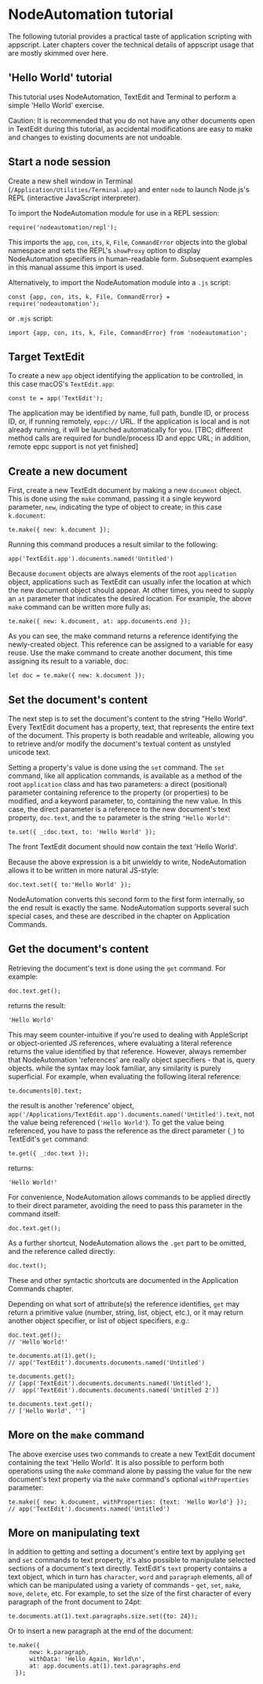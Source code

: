 # NodeAutomation tutorial

The following tutorial provides a practical taste of application scripting with appscript. Later chapters cover the technical details of appscript usage that are mostly skimmed over here.

## 'Hello World' tutorial

This tutorial uses NodeAutomation, TextEdit and Terminal to perform a simple 'Hello World' exercise.

Caution: It is recommended that you do not have any other documents open in TextEdit during this tutorial, as accidental modifications are easy to make and changes to existing documents are not undoable.

## Start a node session

Create a new shell window in Terminal (`/Application/Utilities/Terminal.app`) and enter `node` to launch Node.js's REPL (interactive JavaScript interpreter).

To import the NodeAutomation module for use in a REPL session:

    require('nodeautomation/repl');

This imports the `app`, `con`, `its`, `k`, `File`, `CommandError` objects into the global namespace and sets the REPL's `showProxy` option to display NodeAutomation specifiers in human-readable form. Subsequent examples in this manual assume this import is used.

Alternatively, to import the NodeAutomation module into a `.js` script:

    const {app, con, its, k, File, CommandError} = require('nodeautomation');

or `.mjs` script:

	import {app, con, its, k, File, CommandError} from 'nodeautomation';


## Target TextEdit

To create a new `app` object identifying the application to be controlled, in this case macOS's `TextEdit.app`:

    const te = app('TextEdit');

The application may be identified by name, full path, bundle ID, or process ID, or, if running remotely, `eppc://` URL. If the application is local and is not already running, it will be launched automatically for you. [TBC; different method calls are required for bundle/process ID and eppc URL; in addition, remote eppc support is not yet finished]


## Create a new document

First, create a new TextEdit document by making a new `document` object. This is done using the `make` command, passing it a single keyword parameter, `new`, indicating the type of object to create; in this case `k.document`:

    te.make({ new: k.document });


Running this command produces a result similar to the following:

    app('TextEdit.app').documents.named('Untitled')


Because `document` objects are always elements of the root `application` object, applications such as TextEdit can usually infer the location at which the new document object should appear. At other times, you need to supply an `at` parameter that indicates the desired location. For example, the above `make` command can be written more fully as:

    te.make({ new: k.document, at: app.documents.end });


As you can see, the make command returns a reference identifying the newly-created object. This reference can be assigned to a variable for easy reuse. Use the make command to create another document, this time assigning its result to a variable, doc:

    let doc = te.make({ new: k.document });


## Set the document's content

The next step is to set the document's content to the string "Hello World". Every TextEdit document has a property, text, that represents the entire text of the document. This property is both readable and writeable, allowing you to retrieve and/or modify the document's textual content as unstyled unicode text.

Setting a property's value is done using the `set` command. The `set` command, like all application commands, is available as a method of the root `application` class and has two parameters: a direct (positional) parameter containing reference to the property (or properties) to be modified, and a keyword parameter, to, containing the new value. In this case, the direct parameter is a reference to the new document's text property, `doc.text`, and the `to` parameter is the string `"Hello World"`:

    te.set({ _:doc.text, to: 'Hello World' });


The front TextEdit document should now contain the text 'Hello World'.

Because the above expression is a bit unwieldy to write, NodeAutomation allows it to be written in more natural JS-style:

    doc.text.set({ to:'Hello World' });


NodeAutomation converts this second form to the first form internally, so the end result is exactly the same. NodeAutomation supports several such special cases, and these are described in the chapter on Application Commands.

## Get the document's content

Retrieving the document's text is done using the `get` command. For example:

    doc.text.get();

returns the result:

    'Hello World'


This may seem counter-intuitive if you're used to dealing with AppleScript or object-oriented JS references, where evaluating a literal reference returns the value identified by that reference. However, always remember that NodeAutomation 'references' are really object specifiers - that is, query objects. while the syntax may look familiar, any similarity is purely superficial. For example, when evaluating the following literal reference:

    te.documents[0].text;


the result is another 'reference' object, `app('/Applications/TextEdit.app').documents.named('Untitled').text`, not the value being referenced (`'Hello World'`). To get the value being referenced, you have to pass the reference as the direct parameter (`_`) to TextEdit's `get` command:

    te.get({ _:doc.text });

returns:

    'Hello World!'


For convenience, NodeAutomation allows commands to be applied directly to their direct parameter, avoiding the need to pass this parameter in the command itself:

    doc.text.get();


As a further shortcut, NodeAutomation allows the `.get` part to be omitted, and the reference called directly:

    doc.text();


These and other syntactic shortcuts are documented in the Application Commands chapter.

Depending on what sort of attribute(s) the reference identifies, `get` may return a primitive value (number, string, list, object, etc.), or it may return another object specifier, or list of object specifiers, e.g.:

    doc.text.get();
    // 'Hello World!'

    te.documents.at(1).get();
    // app('TextEdit').documents.documents.named('Untitled')

    te.documents.get();
    // [app('TextEdit').documents.documents.named('Untitled'),
    //  app('TextEdit').documents.documents.named('Untitled 2')]

    te.documents.text.get();
    // ['Hello World', '']


## More on the `make` command

The above exercise uses two commands to create a new TextEdit document containing the text 'Hello World'. It is also possible to perform both operations using the `make` command alone by passing the value for the new document's text property via the `make` command's optional `withProperties` parameter:

    te.make({ new: k.document, withProperties: {text: 'Hello World'} });
    // app('TextEdit').documents.named('Untitled')


## More on manipulating text

In addition to getting and setting a document's entire text by applying `get` and `set` commands to text property, it's also possible to manipulate selected sections of a document's text directly. TextEdit's `text` property contains a text object, which in turn has `character`, `word` and `paragraph` elements, all of which can be manipulated using a variety of commands - `get`, `set`, `make`, `move`, `delete`, etc. For example, to set the size of the first character of every paragraph of the front document to 24pt:

    te.documents.at(1).text.paragraphs.size.set({to: 24});


Or to insert a new paragraph at the end of the document:

    te.make({
          new: k.paragraph,
          withData: 'Hello Again, World\n',
          at: app.documents.at(1).text.paragraphs.end 
      });



